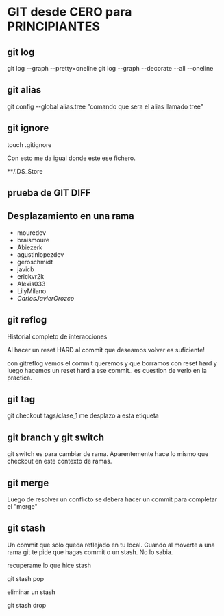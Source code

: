 # GIT desde CERO para PRINCIPIANTES

## git log
git log --graph --pretty=oneline
git log --graph --decorate --all --oneline

## git alias 
git config --global alias.tree "comando que sera el alias llamado tree"

## git ignore

touch .gitignore

Con esto me da igual donde este ese fichero.

**/.DS_Store 

## prueba de GIT DIFF

## Desplazamiento en una rama

- mouredev
- braismoure
- Abiezerk
- agustinlopezdev
- geroschmidt
- javicb
- erickvr2k
- Alexis033
- LilyMilano
- _CarlosJavierOrozco_

## git reflog

Historial completo de interacciones

Al hacer un reset HARD al commit que deseamos volver es suficiente! 

con gitreflog vemos el commit queremos y que borramos con reset hard y luego hacemos un reset hard a ese commit.. es cuestion de verlo en la practica. 

## git tag

git checkout tags/clase_1 me desplazo a esta etiqueta


## git branch y git switch 

git switch es para cambiar de rama. Aparentemente hace lo mismo que checkout en este contexto de ramas.


## git merge 

Luego de resolver un conflicto se debera hacer un commit para completar el "merge"

## git stash 

Un commit que solo queda reflejado en tu local. Cuando al moverte a una rama git te pide que hagas commit o un stash. No lo sabia.

recuperame lo que hice stash

git stash pop

eliminar un stash

git stash drop
